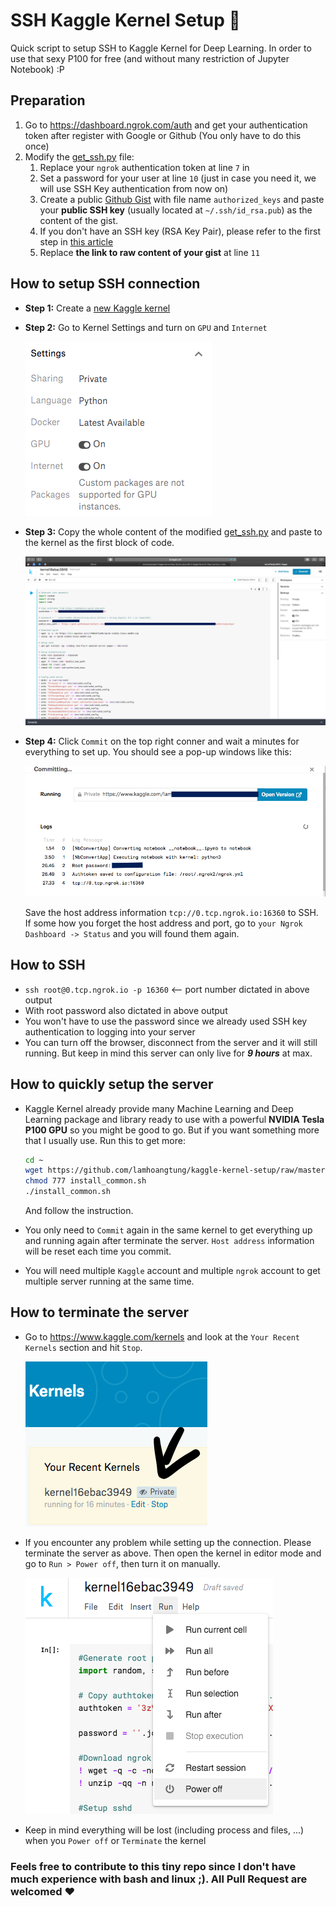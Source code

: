 # SSH Kaggle Kernel Setup :rocket:
Quick script to setup SSH to Kaggle Kernel for Deep Learning. In order to use that sexy P100 for free (and without many restriction of Jupyter Notebook) :P

## Preparation
1. Go to https://dashboard.ngrok.com/auth and get your authentication token after register with Google or Github (You only have to do this once)
2. Modify the [get_ssh.py](./get_ssh.py) file:
    1. Replace your `ngrok` authentication token at line `7` in 
    2. Set a password for your user at line `10` (just in case you need it, we will use SSH Key authentication from now on)
    3. Create a public [Github Gist](https://gist.github.com) with file name `authorized_keys` and paste your **public SSH key** (usually located at `~/.ssh/id_rsa.pub`) as the content of the gist. 
    4. If you don't have an SSH key (RSA Key Pair), please refer to the first step in [this article](https://www.digitalocean.com/community/tutorials/how-to-set-up-ssh-keys-on-ubuntu-1804)
    4. Replace **the link to raw content of your gist** at line `11`

## **How to setup SSH connection**


- **Step 1:** Create a [new Kaggle kernel](https://www.kaggle.com/kernels) 

- **Step 2:** Go to Kernel Settings and turn on `GPU` and `Internet`

    ![setting](./fig/setting.png)

- **Step 3:** Copy the whole content of the modified [get_ssh.py](./get_ssh.py) and paste to the kernel as the first block of code.

    ![kernel](./fig/kernel.png)

- **Step 4:** Click `Commit` on the top right conner and wait a minutes for everything to set up. You should see a pop-up windows like this:

    ![commit](./fig/commit.png)

    Save the host address information `tcp://0.tcp.ngrok.io:16360` to SSH. If some how you forget the host address and port, go to `your Ngrok Dashboard -> Status` and you will found them again.

## **How to SSH**    
- `ssh root@0.tcp.ngrok.io -p 16360` <-- port number dictated in above output
- With root password also dictated in above output
- You won't have to use the password since we already used SSH key authentication to logging into your server
- You can turn off the browser, disconnect from the server and it will still running. But keep in mind this server can only live for ***9 hours*** at max.

## **How to quickly setup the server**
- Kaggle Kernel already provide many Machine Learning and Deep Learning package and library ready to use with a powerful **NVIDIA Tesla P100 GPU** so you might be good to go. But if you want something more that I usually use. Run this to get more:
    ```bash
    cd ~
    wget https://github.com/lamhoangtung/kaggle-kernel-setup/raw/master/install_common.sh
    chmod 777 install_common.sh
    ./install_common.sh
    ```
    And follow the instruction.

- You only need to `Commit` again in the same kernel to get everything up and running again after terminate the server. `Host address` information will be reset each time you commit.
- You will need multiple `Kaggle` account and multiple `ngrok` account to get multiple server running at the same time.

## **How to terminate the server**
- Go to https://www.kaggle.com/kernels and look at the `Your Recent Kernels` section and hit `Stop`.

    ![stop](./fig/stop.png)
- If you encounter any problem while setting up the connection. Please terminate the server as above. Then open the kernel in editor mode and go to `Run > Power off`, then turn it on manually.

    ![power_off](./fig/power_off.png)
- Keep in mind everything will be lost (including process and files, ...) when you `Power off` or `Terminate` the kernel

### **Feels free to contribute to this tiny repo since I don't have much experience with bash and linux ;). All Pull Request are welcomed :heart:**
